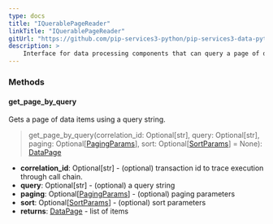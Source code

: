 ```yaml
---
type: docs
title: "IQuerablePageReader"
linkTitle: "IQuerablePageReader"
gitUrl: "https://github.com/pip-services3-python/pip-services3-data-python"
description: >
    Interface for data processing components that can query a page of data items.
---
```



### Methods

#### get_page_by_query
Gets a page of data items using a query string.

> get_page_by_query(correlation_id: Optional[str], query: Optional[str], paging: Optional[[PagingParams](../../../commons/data/paging_params)], sort: Optional[[SortParams](../../../commons/data/sort_params)] = None): [DataPage](../../../commons/data/data_page)

- **correlation_id**: Optional[str] - (optional) transaction id to trace execution through call chain.
- **query**: Optional[str] - (optional) a query string
- **paging**: Optional[[PagingParams](../../../commons/data/paging_params)] - (optional) paging parameters
- **sort**: Optional[[SortParams](../../../commons/data/sort_params)] - (optional) sort parameters
- **returns**: [DataPage](../../../commons/data/data_page) - list of items
